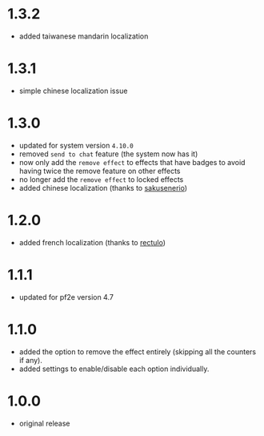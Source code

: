 # 1.3.2

-   added taiwanese mandarin localization

# 1.3.1

-   simple chinese localization issue

# 1.3.0

-   updated for system version `4.10.0`
-   removed `send to chat` feature (the system now has it)
-   now only add the `remove effect` to effects that have badges to avoid having twice the remove feature on other effects
-   no longer add the `remove effect` to locked effects
-   added chinese localization (thanks to [sakusenerio](https://github.com/sakusenerio))

# 1.2.0

-   added french localization (thanks to [rectulo](https://github.com/rectulo))

# 1.1.1

-   updated for pf2e version 4.7

# 1.1.0

-   added the option to remove the effect entirely (skipping all the counters if any).
-   added settings to enable/disable each option individually.

# 1.0.0

-   original release
